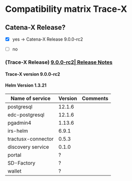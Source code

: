 # Compatibility matrix Trace-X

## Catena-X Release?
- [x] yes -> Catena-X Release 9.0.0-rc2
- [ ] no


### (Trace-X Release)  [9.0.0-rc2| Release Notes](https://github.com/catenax-ng/tx-traceability-foss/releases/tag/9.0.0-rc2)

#### Trace-X version 9.0.0-rc2
#### Helm Version 1.3.21

| Name of service    | Version | Comments   |
|--------------------|---------|------------|
| postgresql         | 12.1.6  |            |
| edc-postgresql     | 12.1.6  |            |
| pgadmin4           | 1.13.6  |            |
| irs-helm           | 6.9.1   |            |
| tractusx-connector | 0.5.3   |            |
| discovery service  | 0.1.0   |            |
| portal             | ?       |            |
| SD-Factory         | ?       |            |
| wallet             | ?       |            |
